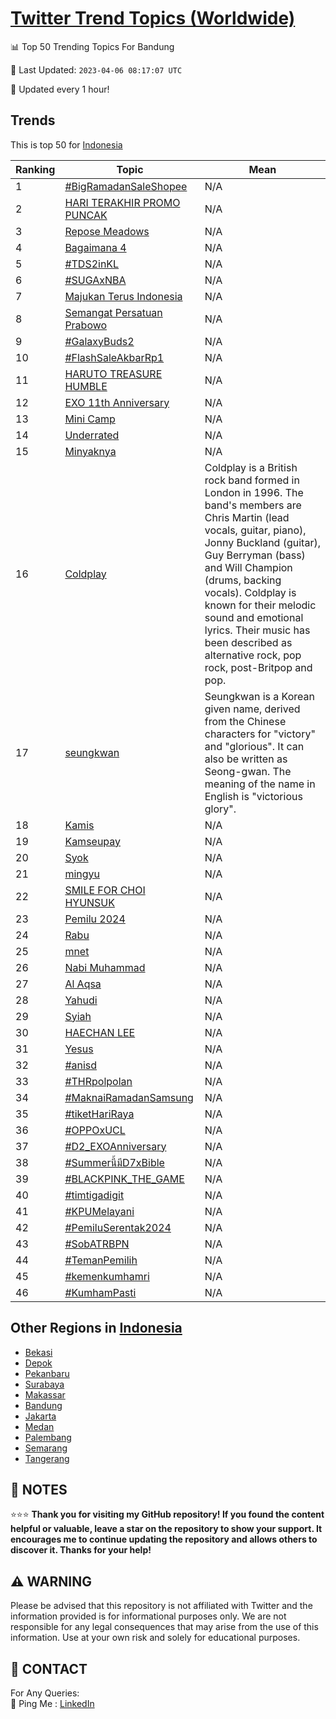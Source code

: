 [Twitter Trend Topics (Worldwide)](https://github.com/ErcinDedeoglu/Twitter-Trend-Topics)
==========


📊 Top 50 Trending Topics For Bandung

📆 Last Updated: `2023-04-06 08:17:07 UTC`

🔧 Updated every 1 hour!


## Trends

This is top 50 for [Indonesia](</Indonesia>)

| Ranking | Topic | Mean |
| ------- | ------------ | ------------ |
| 1 | [#BigRamadanSaleShopee](http://twitter.com/search?q=%23BigRamadanSaleShopee) | N/A |
| 2 | [HARI TERAKHIR PROMO PUNCAK](http://twitter.com/search?q=HARI+TERAKHIR+PROMO+PUNCAK) | N/A |
| 3 | [Repose Meadows](http://twitter.com/search?q=Repose+Meadows) | N/A |
| 4 | [Bagaimana 4](http://twitter.com/search?q=Bagaimana+4) | N/A |
| 5 | [#TDS2inKL](http://twitter.com/search?q=%23TDS2inKL) | N/A |
| 6 | [#SUGAxNBA](http://twitter.com/search?q=%23SUGAxNBA) | N/A |
| 7 | [Majukan Terus Indonesia](http://twitter.com/search?q=Majukan+Terus+Indonesia) | N/A |
| 8 | [Semangat Persatuan Prabowo](http://twitter.com/search?q=Semangat+Persatuan+Prabowo) | N/A |
| 9 | [#GalaxyBuds2](http://twitter.com/search?q=%23GalaxyBuds2) | N/A |
| 10 | [#FlashSaleAkbarRp1](http://twitter.com/search?q=%23FlashSaleAkbarRp1) | N/A |
| 11 | [HARUTO TREASURE HUMBLE](http://twitter.com/search?q=HARUTO+TREASURE+HUMBLE) | N/A |
| 12 | [EXO 11th Anniversary](http://twitter.com/search?q=EXO+11th+Anniversary) | N/A |
| 13 | [Mini Camp](http://twitter.com/search?q=Mini+Camp) | N/A |
| 14 | [Underrated](http://twitter.com/search?q=Underrated) | N/A |
| 15 | [Minyaknya](http://twitter.com/search?q=Minyaknya) | N/A |
| 16 | [Coldplay](http://twitter.com/search?q=Coldplay) | Coldplay is a British rock band formed in London in 1996. The band's members are Chris Martin (lead vocals, guitar, piano), Jonny Buckland (guitar), Guy Berryman (bass) and Will Champion (drums, backing vocals). Coldplay is known for their melodic sound and emotional lyrics. Their music has been described as alternative rock, pop rock, post-Britpop and pop. |
| 17 | [seungkwan](http://twitter.com/search?q=seungkwan) | Seungkwan is a Korean given name, derived from the Chinese characters for "victory" and "glorious". It can also be written as Seong-gwan. The meaning of the name in English is "victorious glory". |
| 18 | [Kamis](http://twitter.com/search?q=Kamis) | N/A |
| 19 | [Kamseupay](http://twitter.com/search?q=Kamseupay) | N/A |
| 20 | [Syok](http://twitter.com/search?q=Syok) | N/A |
| 21 | [mingyu](http://twitter.com/search?q=mingyu) | N/A |
| 22 | [SMILE FOR CHOI HYUNSUK](http://twitter.com/search?q=SMILE+FOR+CHOI+HYUNSUK) | N/A |
| 23 | [Pemilu 2024](http://twitter.com/search?q=Pemilu+2024) | N/A |
| 24 | [Rabu](http://twitter.com/search?q=Rabu) | N/A |
| 25 | [mnet](http://twitter.com/search?q=mnet) | N/A |
| 26 | [Nabi Muhammad](http://twitter.com/search?q=Nabi+Muhammad) | N/A |
| 27 | [Al Aqsa](http://twitter.com/search?q=Al+Aqsa) | N/A |
| 28 | [Yahudi](http://twitter.com/search?q=Yahudi) | N/A |
| 29 | [Syiah](http://twitter.com/search?q=Syiah) | N/A |
| 30 | [HAECHAN LEE](http://twitter.com/search?q=HAECHAN+LEE) | N/A |
| 31 | [Yesus](http://twitter.com/search?q=Yesus) | N/A |
| 32 | [#anisd](http://twitter.com/search?q=%23anisd) | N/A |
| 33 | [#THRpolpolan](http://twitter.com/search?q=%23THRpolpolan) | N/A |
| 34 | [#MaknaiRamadanSamsung](http://twitter.com/search?q=%23MaknaiRamadanSamsung) | N/A |
| 35 | [#tiketHariRaya](http://twitter.com/search?q=%23tiketHariRaya) | N/A |
| 36 | [#OPPOxUCL](http://twitter.com/search?q=%23OPPOxUCL) | N/A |
| 37 | [#D2_EXOAnniversary](http://twitter.com/search?q=%23D2_EXOAnniversary) | N/A |
| 38 | [#Summerนี้มีD7xBible](http://twitter.com/search?q=%23Summer%e0%b8%99%e0%b8%b5%e0%b9%89%e0%b8%a1%e0%b8%b5D7xBible) | N/A |
| 39 | [#BLACKPINK_THE_GAME](http://twitter.com/search?q=%23BLACKPINK_THE_GAME) | N/A |
| 40 | [#timtigadigit](http://twitter.com/search?q=%23timtigadigit) | N/A |
| 41 | [#KPUMelayani](http://twitter.com/search?q=%23KPUMelayani) | N/A |
| 42 | [#PemiluSerentak2024](http://twitter.com/search?q=%23PemiluSerentak2024) | N/A |
| 43 | [#SobATRBPN](http://twitter.com/search?q=%23SobATRBPN) | N/A |
| 44 | [#TemanPemilih](http://twitter.com/search?q=%23TemanPemilih) | N/A |
| 45 | [#kemenkumhamri](http://twitter.com/search?q=%23kemenkumhamri) | N/A |
| 46 | [#KumhamPasti](http://twitter.com/search?q=%23KumhamPasti) | N/A |



## Other Regions in [Indonesia](</Indonesia>)

* [Bekasi](</Indonesia/Bekasi.md>)
* [Depok](</Indonesia/Depok.md>)
* [Pekanbaru](</Indonesia/Pekanbaru.md>)
* [Surabaya](</Indonesia/Surabaya.md>)
* [Makassar](</Indonesia/Makassar.md>)
* [Bandung](</Indonesia/Bandung.md>)
* [Jakarta](</Indonesia/Jakarta.md>)
* [Medan](</Indonesia/Medan.md>)
* [Palembang](</Indonesia/Palembang.md>)
* [Semarang](</Indonesia/Semarang.md>)
* [Tangerang](</Indonesia/Tangerang.md>)



## 📝 NOTES

⭐⭐⭐ **Thank you for visiting my GitHub repository! If you found the content helpful or valuable, leave a star on the repository to show your support. It encourages me to continue updating the repository and allows others to discover it. Thanks for your help!**


## ⚠️ WARNING

Please be advised that this repository is not affiliated with Twitter and the information provided is for informational purposes only. We are not responsible for any legal consequences that may arise from the use of this information. Use at your own risk and solely for educational purposes.


## 📨 CONTACT

 For Any Queries:  
            🏓 Ping Me : [LinkedIn](https://www.linkedin.com/in/ercindedeoglu/)
